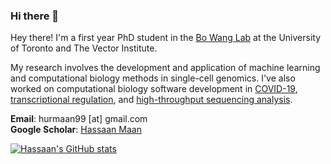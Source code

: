 ### Hi there 👋

Hey there! I'm a first year PhD student in the [Bo Wang Lab](https://wanglab.ml/) at the University of Toronto and The Vector Institute. 

My research involves the development and application of machine learning and computational biology methods in single-cell genomics. I've also worked on computational biology software development in [COVID-19](https://github.com/hsmaan/CovidGenotyper), [transcriptional regulation](https://hsmaan.github.io/LoopRig/), and [high-throughput sequencing analysis](https://github.com/hsmaan/light-seq).

**Email**: hurmaan99 [at] gmail.com \
**Google Scholar**: [Hassaan Maan](https://scholar.google.com/citations?user=U9Z5rYMAAAAJ&hl=en)

[![Hassaan's GitHub stats](https://github-readme-stats.vercel.app/api?username=hsmaan&show_icons=true&count_private=true&theme=dracula)](https://github.com/anuraghazra/github-readme-stats)

<!--
**hsmaan/hsmaan** is a ✨ _special_ ✨ repository because its `README.md` (this file) appears on your GitHub profile.



- 🔭 I’m currently working on ...
- 🌱 I’m currently learning ...
- 👯 I’m looking to collaborate on ...
- 🤔 I’m looking for help with ...
- 💬 Ask me about ...
- 📫 How to reach me: ...
- 😄 Pronouns: ...
- ⚡ Fun fact: ...
-->
